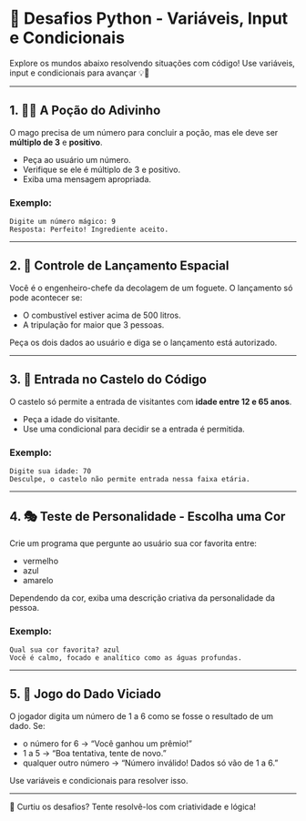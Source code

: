 # 🐍 Desafios Python - Variáveis, Input e Condicionais

Explore os mundos abaixo resolvendo situações com código! Use variáveis, input e condicionais para avançar 💡🐍

---

## 1. 🧙‍♂️ A Poção do Adivinho

O mago precisa de um número para concluir a poção, mas ele deve ser **múltiplo de 3** e **positivo**.

- Peça ao usuário um número.
- Verifique se ele é múltiplo de 3 e positivo.
- Exiba uma mensagem apropriada.

### Exemplo:
```
Digite um número mágico: 9
Resposta: Perfeito! Ingrediente aceito.
```

---

## 2. 🚀 Controle de Lançamento Espacial

Você é o engenheiro-chefe da decolagem de um foguete. O lançamento só pode acontecer se:

- O combustível estiver acima de 500 litros.
- A tripulação for maior que 3 pessoas.

Peça os dois dados ao usuário e diga se o lançamento está autorizado.

---

## 3. 🏰 Entrada no Castelo do Código

O castelo só permite a entrada de visitantes com **idade entre 12 e 65 anos**.

- Peça a idade do visitante.
- Use uma condicional para decidir se a entrada é permitida.

### Exemplo:
```
Digite sua idade: 70
Desculpe, o castelo não permite entrada nessa faixa etária.
```

---

## 4. 🎭 Teste de Personalidade - Escolha uma Cor

Crie um programa que pergunte ao usuário sua cor favorita entre:

- vermelho
- azul
- amarelo

Dependendo da cor, exiba uma descrição criativa da personalidade da pessoa.

### Exemplo:
```
Qual sua cor favorita? azul
Você é calmo, focado e analítico como as águas profundas.
```

---

## 5. 🎲 Jogo do Dado Viciado

O jogador digita um número de 1 a 6 como se fosse o resultado de um dado. Se:

- o número for 6 → “Você ganhou um prêmio!”
- 1 a 5 → “Boa tentativa, tente de novo.”
- qualquer outro número → “Número inválido! Dados só vão de 1 a 6.”

Use variáveis e condicionais para resolver isso.

---

🧠 Curtiu os desafios? Tente resolvê-los com criatividade e lógica!
